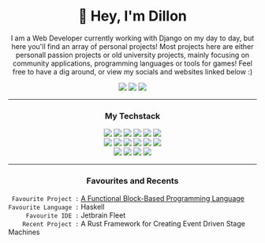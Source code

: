 <h1 align="center">👋 Hey, I'm Dillon </h1>
<p align="center">
I am a Web Developer currently working with Django on my day to day, but here you'll find an array of personal projects! Most projects here are either personall passion projects or old university projects, mainly focusing on community applications, programming languages or tools for games! Feel free to have a dig around, or view my socials and websites linked below :)
  </p>
<p align="center" float="left">
  <a href="https://www.instagram.com/dillon.geary/"><img src="https://img.shields.io/badge/Instagram-f4b8e4?style=for-the-badge&logo=instagram&logoColor=303446"></a>
  <a href="https://www.dillongeary.dev/"><img src="https://img.shields.io/badge/Website-c0b1e9?style=for-the-badge&logo=internetcomputer&logoColor=303446"></a></b>
  <a href="https://www.linkedin.com/in/dillon-geary"><img src="https://img.shields.io/badge/LinkedIn-8caaee?style=for-the-badge&logo=linkedin&logoColor=303446"></a>
</p>


---

<h3 align="center">My Techstack</h3>
  <p float="left" align="center">
    <img src="https://img.shields.io/badge/Python-e5c890?style=for-the-badge&logo=python&logoColor=303446)"/>
    <img src="https://img.shields.io/badge/Django-a6d189?style=for-the-badge&logo=django&logoColor=303446"/>
    <img src="https://img.shields.io/badge/JavaScript-e5c890?style=for-the-badge&logo=javascript&logoColor=303446"/>
    <img src="https://img.shields.io/badge/MySQL-8caaee?style=for-the-badge&logo=mysql&logoColor=303446"/>
    <img src="https://img.shields.io/badge/HTML5-ea999c?style=for-the-badge&logo=html5&logoColor=303446"/>
    <img src="https://img.shields.io/badge/CSS3-8caaee?style=for-the-badge&logo=css3&logoColor=303446"/>
    <br>
    <img src="https://img.shields.io/badge/java-ef9f76?style=for-the-badge&logo=openjdk&logoColor=303446"/>
    <img src="https://img.shields.io/badge/Kotlin-ca9ee6?style=for-the-badge&logo=kotlin&logoColor=303446"/>
    <img src="https://img.shields.io/badge/Haskell-babbf1?style=for-the-badge&logo=haskell&logoColor=303446"/>
    <img src="https://img.shields.io/badge/Rust-ef9f76?style=for-the-badge&logo=rust&logoColor=303446"/>
    <img src="https://img.shields.io/badge/React-99d1db?style=for-the-badge&logo=react&logoColor=303446"/>
    <img src="https://img.shields.io/badge/Svelte-e78284?style=for-the-badge&logo=svelte&logoColor=303446"/>
    <br>
    <img src="https://img.shields.io/badge/Figma-ea999c?style=for-the-badge&logo=figma&logoColor=303446"/>
    <img src="https://img.shields.io/badge/IntelliJ_IDEA-8caaee.svg?style=for-the-badge&logo=intellij-idea&logoColor=303446"/>
    <img src="https://img.shields.io/badge/Android_Studio-a6d189?style=for-the-badge&logo=android-studio&logoColor=303446"/>
    <img src="https://img.shields.io/badge/Ubuntu-ef9f76?style=for-the-badge&logo=ubuntu&logoColor=303446"/>
  </p>

---
<h3 align="center">Favourites and Recents</h3>

` Favourite Project :` [A Functional Block-Based Programming Language](https://github.com/dillongeary/COMP3200Project) <br>
`Favourite Language :` Haskell <br>
`     Favourite IDE :` Jetbrain Fleet <br>
`    Recent Project :` A Rust Framework for Creating Event Driven Stage Machines
